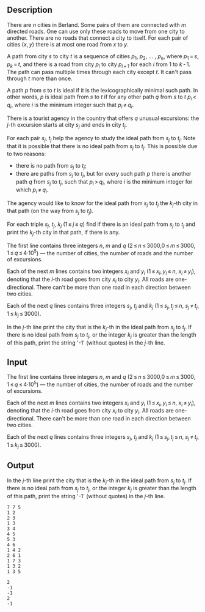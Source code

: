 ## Description

<div><p>There are <span class="tex-span"><i>n</i></span> cities in Berland. Some pairs of them are connected with <span class="tex-span"><i>m</i></span> directed roads. One can use only these roads to move from one city to another. There are no roads that connect a city to itself. For each pair of cities <span class="tex-span">(<i>x</i>, <i>y</i>)</span> there is at most one road from <span class="tex-span"><i>x</i></span> to <span class="tex-span"><i>y</i></span>.</p><p>A path from city <span class="tex-span"><i>s</i></span> to city <span class="tex-span"><i>t</i></span> is a sequence of cities <span class="tex-span"><i>p</i><sub class="lower-index">1</sub></span>, <span class="tex-span"><i>p</i><sub class="lower-index">2</sub></span>, ... , <span class="tex-span"><i>p</i><sub class="lower-index"><i>k</i></sub></span>, where <span class="tex-span"><i>p</i><sub class="lower-index">1</sub> = <i>s</i></span>, <span class="tex-span"><i>p</i><sub class="lower-index"><i>k</i></sub> = <i>t</i></span>, and there is a road from city <span class="tex-span"><i>p</i><sub class="lower-index"><i>i</i></sub></span> to city <span class="tex-span"><i>p</i><sub class="lower-index"><i>i</i> + 1</sub></span> for each <span class="tex-span"><i>i</i></span> from <span class="tex-span">1</span> to <span class="tex-span"><i>k</i> - 1</span>. The path can pass multiple times through each city except <span class="tex-span"><i>t</i></span>. It can't pass through <span class="tex-span"><i>t</i></span> more than once.</p><p>A path <span class="tex-span"><i>p</i></span> from <span class="tex-span"><i>s</i></span> to <span class="tex-span"><i>t</i></span> is <span class="tex-font-style-it">ideal</span> if it is the lexicographically minimal such path. In other words, <span class="tex-span"><i>p</i></span> is <span class="tex-font-style-it">ideal</span> path from <span class="tex-span"><i>s</i></span> to <span class="tex-span"><i>t</i></span> if for any other path <span class="tex-span"><i>q</i></span> from <span class="tex-span"><i>s</i></span> to <span class="tex-span"><i>t</i></span> <span class="tex-span"><i>p</i><sub class="lower-index"><i>i</i></sub> &lt; <i>q</i><sub class="lower-index"><i>i</i></sub></span>, where <span class="tex-span"><i>i</i></span> is the minimum integer such that <span class="tex-span"><i>p</i><sub class="lower-index"><i>i</i></sub> ≠ <i>q</i><sub class="lower-index"><i>i</i></sub></span>.</p><p>There is a tourist agency in the country that offers <span class="tex-span"><i>q</i></span> unusual excursions: the <span class="tex-span"><i>j</i></span>-th excursion starts at city <span class="tex-span"><i>s</i><sub class="lower-index"><i>j</i></sub></span> and ends in city <span class="tex-span"><i>t</i><sub class="lower-index"><i>j</i></sub></span>. </p><p>For each pair <span class="tex-span"><i>s</i><sub class="lower-index"><i>j</i></sub></span>, <span class="tex-span"><i>t</i><sub class="lower-index"><i>j</i></sub></span> help the agency to study the ideal path from <span class="tex-span"><i>s</i><sub class="lower-index"><i>j</i></sub></span> to <span class="tex-span"><i>t</i><sub class="lower-index"><i>j</i></sub></span>. Note that it is possible that there is no ideal path from <span class="tex-span"><i>s</i><sub class="lower-index"><i>j</i></sub></span> to <span class="tex-span"><i>t</i><sub class="lower-index"><i>j</i></sub></span>. This is possible due to two reasons: </p><ul> <li> there is no path from <span class="tex-span"><i>s</i><sub class="lower-index"><i>j</i></sub></span> to <span class="tex-span"><i>t</i><sub class="lower-index"><i>j</i></sub></span>; </li><li> there are paths from <span class="tex-span"><i>s</i><sub class="lower-index"><i>j</i></sub></span> to <span class="tex-span"><i>t</i><sub class="lower-index"><i>j</i></sub></span>, but for every such path <span class="tex-span"><i>p</i></span> there is another path <span class="tex-span"><i>q</i></span> from <span class="tex-span"><i>s</i><sub class="lower-index"><i>j</i></sub></span> to <span class="tex-span"><i>t</i><sub class="lower-index"><i>j</i></sub></span>, such that <span class="tex-span"><i>p</i><sub class="lower-index"><i>i</i></sub> &gt; <i>q</i><sub class="lower-index"><i>i</i></sub></span>, where <span class="tex-span"><i>i</i></span> is the minimum integer for which <span class="tex-span"><i>p</i><sub class="lower-index"><i>i</i></sub> ≠ <i>q</i><sub class="lower-index"><i>i</i></sub></span>. </li></ul><p>The agency would like to know for the ideal path from <span class="tex-span"><i>s</i><sub class="lower-index"><i>j</i></sub></span> to <span class="tex-span"><i>t</i><sub class="lower-index"><i>j</i></sub></span> the <span class="tex-span"><i>k</i><sub class="lower-index"><i>j</i></sub></span>-th city in that path (on the way from <span class="tex-span"><i>s</i><sub class="lower-index"><i>j</i></sub></span> to <span class="tex-span"><i>t</i><sub class="lower-index"><i>j</i></sub></span>).</p><p>For each triple <span class="tex-span"><i>s</i><sub class="lower-index"><i>j</i></sub></span>, <span class="tex-span"><i>t</i><sub class="lower-index"><i>j</i></sub></span>, <span class="tex-span"><i>k</i><sub class="lower-index"><i>j</i></sub></span> (<span class="tex-span">1 ≤ <i>j</i> ≤ <i>q</i></span>) find if there is an ideal path from <span class="tex-span"><i>s</i><sub class="lower-index"><i>j</i></sub></span> to <span class="tex-span"><i>t</i><sub class="lower-index"><i>j</i></sub></span> and print the <span class="tex-span"><i>k</i><sub class="lower-index"><i>j</i></sub></span>-th city in that path, if there is any.</p></div><div class="input-specification"><p>The first line contains three integers <span class="tex-span"><i>n</i></span>, <span class="tex-span"><i>m</i></span> and <span class="tex-span"><i>q</i></span> (<span class="tex-span">2 ≤ <i>n</i> ≤ 3000</span>,<span class="tex-span">0 ≤ <i>m</i> ≤ 3000</span>, <span class="tex-span">1 ≤ <i>q</i> ≤ 4·10<sup class="upper-index">5</sup></span>) — the number of cities, the number of roads and the number of excursions.</p><p>Each of the next <span class="tex-span"><i>m</i></span> lines contains two integers <span class="tex-span"><i>x</i><sub class="lower-index"><i>i</i></sub></span> and <span class="tex-span"><i>y</i><sub class="lower-index"><i>i</i></sub></span> (<span class="tex-span">1 ≤ <i>x</i><sub class="lower-index"><i>i</i></sub>, <i>y</i><sub class="lower-index"><i>i</i></sub> ≤ <i>n</i></span>, <span class="tex-span"><i>x</i><sub class="lower-index"><i>i</i></sub> ≠ <i>y</i><sub class="lower-index"><i>i</i></sub></span>), denoting that the <span class="tex-span"><i>i</i></span>-th road goes from city <span class="tex-span"><i>x</i><sub class="lower-index"><i>i</i></sub></span> to city <span class="tex-span"><i>y</i><sub class="lower-index"><i>i</i></sub></span>. All roads are one-directional. There can't be more than one road in each direction between two cities.</p><p>Each of the next <span class="tex-span"><i>q</i></span> lines contains three integers <span class="tex-span"><i>s</i><sub class="lower-index"><i>j</i></sub></span>, <span class="tex-span"><i>t</i><sub class="lower-index"><i>j</i></sub></span> and <span class="tex-span"><i>k</i><sub class="lower-index"><i>j</i></sub></span> (<span class="tex-span">1 ≤ <i>s</i><sub class="lower-index"><i>j</i></sub>, <i>t</i><sub class="lower-index"><i>j</i></sub> ≤ <i>n</i></span>, <span class="tex-span"><i>s</i><sub class="lower-index"><i>j</i></sub> ≠ <i>t</i><sub class="lower-index"><i>j</i></sub></span>, <span class="tex-span">1 ≤ <i>k</i><sub class="lower-index"><i>j</i></sub> ≤ 3000</span>).</p></div><div class="output-specification"><p>In the <span class="tex-span"><i>j</i></span>-th line print the city that is the <span class="tex-span"><i>k</i><sub class="lower-index"><i>j</i></sub></span>-th in the ideal path from <span class="tex-span"><i>s</i><sub class="lower-index"><i>j</i></sub></span> to <span class="tex-span"><i>t</i><sub class="lower-index"><i>j</i></sub></span>. If there is no ideal path from <span class="tex-span"><i>s</i><sub class="lower-index"><i>j</i></sub></span> to <span class="tex-span"><i>t</i><sub class="lower-index"><i>j</i></sub></span>, or the integer <span class="tex-span"><i>k</i><sub class="lower-index"><i>j</i></sub></span> is greater than the length of this path, print the string '<span class="tex-font-style-tt">-1</span>' (without quotes) in the <span class="tex-span"><i>j</i></span>-th line.</p></div>

## Input

<p>The first line contains three integers <span class="tex-span"><i>n</i></span>, <span class="tex-span"><i>m</i></span> and <span class="tex-span"><i>q</i></span> (<span class="tex-span">2 ≤ <i>n</i> ≤ 3000</span>,<span class="tex-span">0 ≤ <i>m</i> ≤ 3000</span>, <span class="tex-span">1 ≤ <i>q</i> ≤ 4·10<sup class="upper-index">5</sup></span>) — the number of cities, the number of roads and the number of excursions.</p><p>Each of the next <span class="tex-span"><i>m</i></span> lines contains two integers <span class="tex-span"><i>x</i><sub class="lower-index"><i>i</i></sub></span> and <span class="tex-span"><i>y</i><sub class="lower-index"><i>i</i></sub></span> (<span class="tex-span">1 ≤ <i>x</i><sub class="lower-index"><i>i</i></sub>, <i>y</i><sub class="lower-index"><i>i</i></sub> ≤ <i>n</i></span>, <span class="tex-span"><i>x</i><sub class="lower-index"><i>i</i></sub> ≠ <i>y</i><sub class="lower-index"><i>i</i></sub></span>), denoting that the <span class="tex-span"><i>i</i></span>-th road goes from city <span class="tex-span"><i>x</i><sub class="lower-index"><i>i</i></sub></span> to city <span class="tex-span"><i>y</i><sub class="lower-index"><i>i</i></sub></span>. All roads are one-directional. There can't be more than one road in each direction between two cities.</p><p>Each of the next <span class="tex-span"><i>q</i></span> lines contains three integers <span class="tex-span"><i>s</i><sub class="lower-index"><i>j</i></sub></span>, <span class="tex-span"><i>t</i><sub class="lower-index"><i>j</i></sub></span> and <span class="tex-span"><i>k</i><sub class="lower-index"><i>j</i></sub></span> (<span class="tex-span">1 ≤ <i>s</i><sub class="lower-index"><i>j</i></sub>, <i>t</i><sub class="lower-index"><i>j</i></sub> ≤ <i>n</i></span>, <span class="tex-span"><i>s</i><sub class="lower-index"><i>j</i></sub> ≠ <i>t</i><sub class="lower-index"><i>j</i></sub></span>, <span class="tex-span">1 ≤ <i>k</i><sub class="lower-index"><i>j</i></sub> ≤ 3000</span>).</p>

## Output

<p>In the <span class="tex-span"><i>j</i></span>-th line print the city that is the <span class="tex-span"><i>k</i><sub class="lower-index"><i>j</i></sub></span>-th in the ideal path from <span class="tex-span"><i>s</i><sub class="lower-index"><i>j</i></sub></span> to <span class="tex-span"><i>t</i><sub class="lower-index"><i>j</i></sub></span>. If there is no ideal path from <span class="tex-span"><i>s</i><sub class="lower-index"><i>j</i></sub></span> to <span class="tex-span"><i>t</i><sub class="lower-index"><i>j</i></sub></span>, or the integer <span class="tex-span"><i>k</i><sub class="lower-index"><i>j</i></sub></span> is greater than the length of this path, print the string '<span class="tex-font-style-tt">-1</span>' (without quotes) in the <span class="tex-span"><i>j</i></span>-th line.</p>





```input1
7 7 5
1 2
2 3
1 3
3 4
4 5
5 3
4 6
1 4 2
2 6 1
1 7 3
1 3 2
1 3 5

```




```output1
2
-1
-1
2
-1

```



